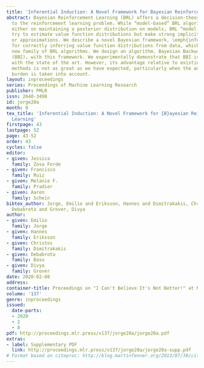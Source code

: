 ```yaml
---
title: 'Inferential Induction: A Novel Framework for Bayesian Reinforcement Learning'
abstract: Bayesian Reinforcement Learning (BRL) offers a decision-theoretic solution
  to the reinforcement learning problem. While “model-based” BRL algorithms have focused
  either on maintaining a posterior distribution on models, BRL “model-free” methods
  try to estimate value function distributions but make strong implicit assumptions
  or approximations. We describe a novel Bayesian framework, \emph{inferential induction},
  for correctly inferring value function distributions from data, which leads to a
  new family of BRL algorithms. We design an algorithm, Bayesian Backwards Induction
  (BBI), with this framework. We experimentally demonstrate that BBI is competitive
  with the state of the art. However, its advantage relative to existing BRL model-free
  methods is not as great as we have expected, particularly when the additional computational
  burden is taken into account.
layout: inproceedings
series: Proceedings of Machine Learning Research
publisher: PMLR
issn: 2640-3498
id: jorge20a
month: 0
tex_title: 'Inferential Induction: A Novel Framework for {B}ayesian Reinforcement
  Learning'
firstpage: 43
lastpage: 52
page: 43-52
order: 43
cycles: false
editor:
- given: Jessica 
  family: Zosa Forde
- given: Francisco
  family: Ruiz
- given: Melanie F. 
  family: Pradier
- given: Aaron 
  family: Schein
bibtex_author: Jorge, Emilio and Eriksson, Hannes and Dimitrakakis, Christos and Basu,
  Debabrota and Grover, Divya
author:
- given: Emilio
  family: Jorge
- given: Hannes
  family: Eriksson
- given: Christos
  family: Dimitrakakis
- given: Debabrota
  family: Basu
- given: Divya
  family: Grover
date: 2020-02-08
address: 
container-title: Proceedings on "I Can't Believe It's Not Better!" at NeurIPS Workshops
volume: '137'
genre: inproceedings
issued:
  date-parts:
  - 2020
  - 2
  - 8
pdf: http://proceedings.mlr.press/v137/jorge20a/jorge20a.pdf
extras:
- label: Supplementary PDF
  link: http://proceedings.mlr.press/v137/jorge20a/jorge20a-supp.pdf
# Format based on citeproc: http://blog.martinfenner.org/2013/07/30/citeproc-yaml-for-bibliographies/
---
```

